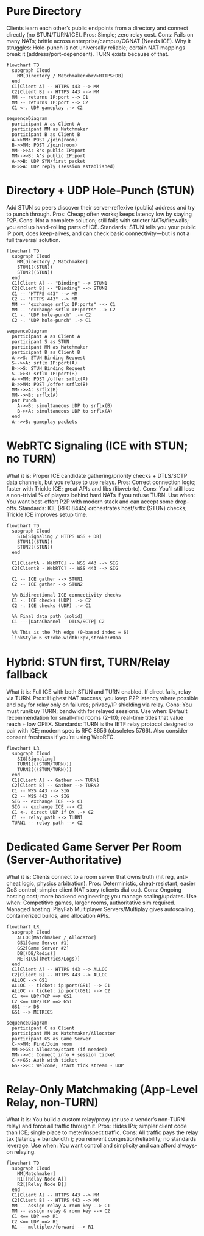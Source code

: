 # Pure Directory
Clients learn each other’s public endpoints from a directory and connect directly (no STUN/TURN/ICE).
Pros: Simple; zero relay cost.
Cons: Fails on many NATs; brittle across enterprise/campus/CGNAT (Needs ICE).
Why it struggles: Hole-punch is not universally reliable; certain NAT mappings break it (address/port-dependent). TURN exists because of that. 
``` mermaid
flowchart TD
  subgraph Cloud
    MM[Directory / Matchmaker<br/>HTTPS+DB]
  end
  C1[Client A] -- HTTPS 443 --> MM
  C2[Client B] -- HTTPS 443 --> MM
  MM -- returns IP:port --> C1
  MM -- returns IP:port --> C2
  C1 <-. UDP gameplay .-> C2
```

``` mermaid
sequenceDiagram
  participant A as Client A
  participant MM as Matchmaker
  participant B as Client B
  A->>MM: POST /join(room)
  B->>MM: POST /join(room)
  MM-->>A: B's public IP:port
  MM-->>B: A's public IP:port
  A->>B: UDP SYN/first packet
  B->>A: UDP reply (session established)
```

# Directory + UDP Hole-Punch (STUN)
Add STUN so peers discover their server-reflexive (public) address and try to punch through.
Pros: Cheap; often works; keeps latency low by staying P2P.
Cons: Not a complete solution; still fails with stricter NATs/firewalls; you end up hand-rolling parts of ICE.
Standards: STUN tells you your public IP:port, does keep-alives, and can check basic connectivity—but is not a full traversal solution. 
``` mermaid
flowchart TD
  subgraph Cloud
    MM[Directory / Matchmaker]
    STUN1((STUN))
    STUN2((STUN))
  end
  C1[Client A] -- "Binding" --> STUN1
  C2[Client B] -- "Binding" --> STUN2
  C1 -- "HTTPS 443" --> MM
  C2 -- "HTTPS 443" --> MM
  MM -- "exchange srflx IP:ports" --> C1
  MM -- "exchange srflx IP:ports" --> C2
  C1 -. "UDP hole-punch" .-> C2
  C2 -. "UDP hole-punch" .-> C1
```


``` mermaid
sequenceDiagram
  participant A as Client A
  participant S as STUN
  participant MM as Matchmaker
  participant B as Client B
  A->>S: STUN Binding Request
  S-->>A: srflx IP:port(A)
  B->>S: STUN Binding Request
  S-->>B: srflx IP:port(B)
  A->>MM: POST /offer srflx(A)
  B->>MM: POST /offer srflx(B)
  MM-->>A: srflx(B)
  MM-->>B: srflx(A)
  par Punch
    A->>B: simultaneous UDP to srflx(B)
    B->>A: simultaneous UDP to srflx(A)
  end
  A-->>B: gameplay packets
```

# WebRTC Signaling (ICE with STUN; no TURN)
What it is: Proper ICE candidate gathering/priority checks + DTLS/SCTP data channels, but you refuse to use relays.
Pros: Correct connection logic; faster with Trickle ICE; great APIs and libs (libwebrtc).
Cons: You’ll still lose a non-trivial % of players behind hard NATs if you refuse TURN.
Use when: You want best-effort P2P with modern stack and can accept some drop-offs.
Standards: ICE (RFC 8445) orchestrates host/srflx (STUN) checks; Trickle ICE improves setup time. 
``` mermaid
flowchart TD
  subgraph Cloud
    SIG[Signaling / HTTPS WSS + DB]
    STUN1((STUN))
    STUN2((STUN))
  end

  C1[ClientA - WebRTC] -- WSS 443 --> SIG
  C2[ClientB - WebRTC] -- WSS 443 --> SIG

  C1 -- ICE gather --> STUN1
  C2 -- ICE gather --> STUN2

  %% Bidirectional ICE connectivity checks
  C1 -. ICE checks (UDP) .-> C2
  C2 -. ICE checks (UDP) .-> C1

  %% Final data path (solid)
  C1 ---|DataChannel - DTLS/SCTP| C2

  %% This is the 7th edge (0-based index = 6)
  linkStyle 6 stroke-width:3px,stroke:#0aa

```

# Hybrid: STUN first, TURN/Relay fallback
What it is: Full ICE with both STUN and TURN enabled. If direct fails, relay via TURN.
Pros: Highest NAT success; you keep P2P latency where possible and pay for relay only on failures; privacy/IP shielding via relay.
Cons: You must run/buy TURN; bandwidth for relayed sessions.
Use when: Default recommendation for small–mid rooms (2–10); real-time titles that value reach + low OPEX.
Standards: TURN is the IETF relay protocol designed to pair with ICE; modern spec is RFC 8656 (obsoletes 5766). Also consider consent freshness if you’re using WebRTC. 

``` mermaid
flowchart LR
  subgraph Cloud
    SIG[Signaling]
    TURN1(((STUN/TURN)))
    TURN2(((STUN/TURN)))
  end
  C1[Client A] -- Gather --> TURN1
  C2[Client B] -- Gather --> TURN2
  C1 -- WSS 443 --> SIG
  C2 -- WSS 443 --> SIG
  SIG -- exchange ICE --> C1
  SIG -- exchange ICE --> C2
  C1 <-. direct UDP if OK .-> C2
  C1 -- relay path --> TURN1
  TURN1 -- relay path --> C2
```

# Dedicated Game Server Per Room (Server-Authoritative)
What it is: Clients connect to a room server that owns truth (hit reg, anti-cheat logic, physics arbitration).
Pros: Deterministic, cheat-resistant, easier QoS control; simpler client NAT story (clients dial out).
Cons: Ongoing hosting cost; more backend engineering; you manage scaling/updates.
Use when: Competitive games, larger rooms, authoritative sim required.
Managed hosting: PlayFab Multiplayer Servers/Multiplay gives autoscaling, containerized builds, and allocation APIs. 
``` mermaid
flowchart LR
  subgraph Cloud
    ALLOC[Matchmaker / Allocator]
    GS1[Game Server #1]
    GS2[Game Server #2]
    DB[(DB/Redis)]
    METRICS[(Metrics/Logs)]
  end
  C1[Client A] -- HTTPS 443 --> ALLOC
  C2[Client B] -- HTTPS 443 --> ALLOC
  ALLOC --> GS1
  ALLOC -- ticket: ip:port(GS1) --> C1
  ALLOC -- ticket: ip:port(GS1) --> C2
  C1 <== UDP/TCP ==> GS1
  C2 <== UDP/TCP ==> GS1
  GS1 --> DB
  GS1 --> METRICS
```

``` mermaid
sequenceDiagram
  participant C as Client
  participant MM as Matchmaker/Allocator
  participant GS as Game Server
  C->>MM: Find/Join room
  MM->>GS: Allocate/start (if needed)
  MM-->>C: Connect info + session ticket
  C->>GS: Auth with ticket
  GS-->>C: Welcome; start tick stream - UDP
```

# Relay-Only Matchmaking (App-Level Relay, non-TURN)
What it is: You build a custom relay/proxy (or use a vendor’s non-TURN relay) and force all traffic through it.
Pros: Hides IPs; simpler client code than ICE; single place to meter/inspect traffic.
Cons: All traffic pays the relay tax (latency + bandwidth ); you reinvent congestion/reliability; no standards leverage.
Use when: You want control and simplicity and can afford always-on relaying.
``` mermaid
flowchart TD
  subgraph Cloud
    MM[Matchmaker]
    R1[[Relay Node A]]
    R2[[Relay Node B]]
  end
  C1[Client A] -- HTTPS 443 --> MM
  C2[Client B] -- HTTPS 443 --> MM
  MM -- assign relay & room key --> C1
  MM -- assign relay & room key --> C2
  C1 <== UDP ==> R1
  C2 <== UDP ==> R1
  R1 -- multiplex/forward --> R1
```
